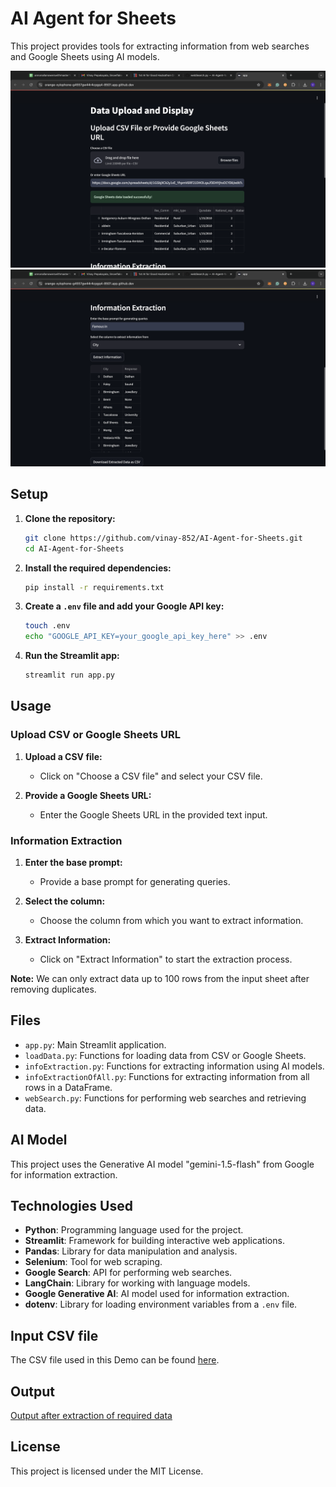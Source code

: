 # AI Agent for Sheets

This project provides tools for extracting information from web searches and Google Sheets using AI models.

![Page1](src/images/1.png)
![Page2](src/images/2.png)

## Setup

1. **Clone the repository:**
    ```sh
    git clone https://github.com/vinay-852/AI-Agent-for-Sheets.git
    cd AI-Agent-for-Sheets
    ```

2. **Install the required dependencies:**
    ```sh
    pip install -r requirements.txt
    ```

3. **Create a `.env` file and add your Google API key:**
    ```sh
    touch .env
    echo "GOOGLE_API_KEY=your_google_api_key_here" >> .env
    ```

4. **Run the Streamlit app:**
    ```sh
    streamlit run app.py
    ```

## Usage

### Upload CSV or Google Sheets URL

1. **Upload a CSV file:**
    - Click on "Choose a CSV file" and select your CSV file.
    

2. **Provide a Google Sheets URL:**
    - Enter the Google Sheets URL in the provided text input.
    

### Information Extraction

1. **Enter the base prompt:**
    - Provide a base prompt for generating queries.
    

2. **Select the column:**
    - Choose the column from which you want to extract information.
    

3. **Extract Information:**
    - Click on "Extract Information" to start the extraction process.
    

**Note:** We can only extract data up to 100 rows from the input sheet after removing duplicates.

## Files

- `app.py`: Main Streamlit application.
- `loadData.py`: Functions for loading data from CSV or Google Sheets.
- `infoExtraction.py`: Functions for extracting information using AI models.
- `infoExtractionOfAll.py`: Functions for extracting information from all rows in a DataFrame.
- `webSearch.py`: Functions for performing web searches and retrieving data.

## AI Model

This project uses the Generative AI model "gemini-1.5-flash" from Google for information extraction.

## Technologies Used

- **Python**: Programming language used for the project.
- **Streamlit**: Framework for building interactive web applications.
- **Pandas**: Library for data manipulation and analysis.
- **Selenium**: Tool for web scraping.
- **Google Search**: API for performing web searches.
- **LangChain**: Library for working with language models.
- **Google Generative AI**: AI model used for information extraction.
- **dotenv**: Library for loading environment variables from a `.env` file.

## Input CSV file

The CSV file used in this Demo can be found [here](https://docs.google.com/spreadsheets/d/1GSbjXCk2y1vE_YhpmV6RF21DHOLqaJf3DHYjhsOCYD8/edit?gid=0#gid=0).

## Output 

[Output after extraction of required data](2024-11-08T16-19_export.csv)

## License

This project is licensed under the MIT License.

